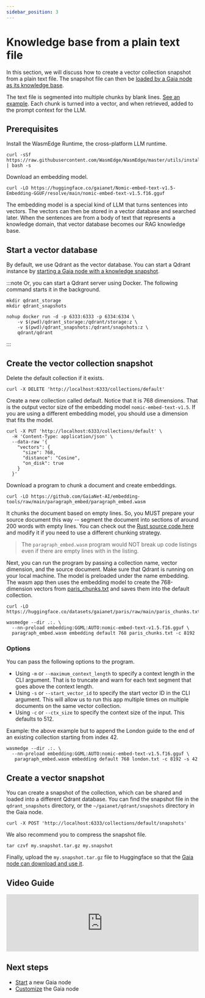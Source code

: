 ```yaml
---
sidebar_position: 3
---
```


# Knowledge base from a plain text file

In this section, we will discuss how to create a vector collection snapshot from a plain text file. The 
snapshot file can then be [loaded by a Gaia node as its knowledge base](../../getting-started/customize#select-a-knowledge-base).

The text file is segmented into multiple chunks by blank lines. [See an example](https://huggingface.co/datasets/gaianet/paris/raw/main/paris_chunks.txt). Each chunk is turned into a vector, and when 
retrieved, added to the prompt context for the LLM.

## Prerequisites

Install the WasmEdge Runtime, the cross-platform LLM runtime.

```
curl -sSf https://raw.githubusercontent.com/WasmEdge/WasmEdge/master/utils/install_v2.sh | bash -s
```

Download an embedding model.

```
curl -LO https://huggingface.co/gaianet/Nomic-embed-text-v1.5-Embedding-GGUF/resolve/main/nomic-embed-text-v1.5.f16.gguf
```

The embedding model is a special kind of LLM that turns sentences into vectors. The vectors can then be stored in a vector database and searched later. When the sentences are from a body of text that represents a knowledge domain, that vector database becomes our RAG knowledge base. 

## Start a vector database

By default, we use Qdrant as the vector database. You can start a Qdrant instance 
by [starting a Gaia node with a knowledge snapshot](../../getting-started/quick-start).

:::note
Or, you can start a Qdrant server using Docker. The following command starts it in the background.

```
mkdir qdrant_storage
mkdir qdrant_snapshots

nohup docker run -d -p 6333:6333 -p 6334:6334 \
    -v $(pwd)/qdrant_storage:/qdrant/storage:z \
    -v $(pwd)/qdrant_snapshots:/qdrant/snapshots:z \
    qdrant/qdrant
```
:::

## Create the vector collection snapshot

Delete the default collection if it exists.

```
curl -X DELETE 'http://localhost:6333/collections/default'
```

Create a new collection called default. Notice that it is 768 dimensions. That is the output vector size of the embedding model `nomic-embed-text-v1.5`. If you are using a different embedding model, you should use a dimension that fits the model.

```
curl -X PUT 'http://localhost:6333/collections/default' \
  -H 'Content-Type: application/json' \
  --data-raw '{
    "vectors": {
      "size": 768,
      "distance": "Cosine",
      "on_disk": true
    }
  }'
```

Download a program to chunk a document and create embeddings.

```
curl -LO https://github.com/GaiaNet-AI/embedding-tools/raw/main/paragraph_embed/paragraph_embed.wasm
```

It chunks the document based on empty lines. So, you MUST prepare your source document this way -- segment the document into sections of around 200 words with empty lines. You can check out the [Rust source code here](https://github.com/GaiaNet-AI/embedding-tools/tree/main/paragraph_embed) and modify it if you need to use a different chunking strategy.

> The `paragraph_embed.wasm` program would NOT break up code listings even if there are empty lines with in the listing.

Next, you can run the program by passing a collection name, vector dimension, and the source document. Make sure that Qdrant is running on your local machine. The model is preloaded under the name embedding. The wasm app then uses the embedding model to create the 768-dimension vectors from [paris_chunks.txt](https://huggingface.co/datasets/gaianet/paris/raw/main/paris_chunks.txt) and saves them into the default collection.

```
curl -LO https://huggingface.co/datasets/gaianet/paris/raw/main/paris_chunks.txt

wasmedge --dir .:. \
  --nn-preload embedding:GGML:AUTO:nomic-embed-text-v1.5.f16.gguf \
  paragraph_embed.wasm embedding default 768 paris_chunks.txt -c 8192
```

### Options

You can pass the following options to the program.

* Using `-m` or `--maximum_context_length` to specify a context length in the CLI argument. That is to truncate and warn for each text segment that goes above the context length.
* Using `-s` or `--start_vector_id` to specify the start vector ID in the CLI argument. This will allow us to run this app multiple times on multiple documents on the same vector collection.
* Using `-c` or `--ctx_size` to specify the context size of the input. This defaults to 512.

Example: the above example but to append the London guide to the end of an existing collection starting from index 42.

```
wasmedge --dir .:. \
  --nn-preload embedding:GGML:AUTO:nomic-embed-text-v1.5.f16.gguf \
   paragraph_embed.wasm embedding default 768 london.txt -c 8192 -s 42
```

## Create a vector snapshot

You can create a snapshot of the collection, which can be shared and loaded into a different Qdrant database. You can find the snapshot file in the `qdrant_snapshots` directory, or the `~/gaianet/qdrant/snapshots` directory in the Gaia node.

```
curl -X POST 'http://localhost:6333/collections/default/snapshots'
```

We also recommend you to compress the snapshot file.

```
tar czvf my.snapshot.tar.gz my.snapshot
```

Finally, upload the `my.snapshot.tar.gz` file to Huggingface so that the [Gaia node can download and use it](../../getting-started/customize#select-a-knowledge-base).

## Video Guide

<iframe width="100%" style={{"aspect-ratio": "16 / 9"}} src="https://www.youtube.com/embed/qo43dv_Oero?si=uziYvWZChMHPZBZ5" title="YouTube video player" frameborder="0" allow="accelerometer; autoplay; clipboard-write; encrypted-media; gyroscope; picture-in-picture; web-share" referrerpolicy="strict-origin-when-cross-origin" allowfullscreen></iframe>

## Next steps

* [Start](../../getting-started/quick-start) a new Gaia node
* [Customize](../../getting-started/customize) the Gaia node